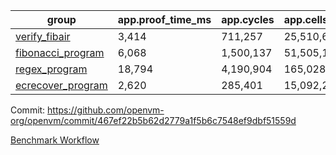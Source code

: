 | group | app.proof_time_ms | app.cycles | app.cells_used | leaf.proof_time_ms | leaf.cycles | leaf.cells_used |
| -- | -- | -- | -- | -- | -- | -- |
| [verify_fibair](https://github.com/openvm-org/openvm/blob/benchmark-results/benchmarks/verify_fibair-467ef22b5b62d2779a1f5b6c7548ef9dbf51559d.md) | 3,414 |  711,257 |  25,510,675 |- | - | - |
| [fibonacci_program](https://github.com/openvm-org/openvm/blob/benchmark-results/benchmarks/fibonacci-467ef22b5b62d2779a1f5b6c7548ef9dbf51559d.md) | 6,068 |  1,500,137 |  51,505,102 | 13,212 |  3,084,690 |  110,705,023 |
| [regex_program](https://github.com/openvm-org/openvm/blob/benchmark-results/benchmarks/regex-467ef22b5b62d2779a1f5b6c7548ef9dbf51559d.md) | 18,794 |  4,190,904 |  165,028,173 | 30,338 |  5,934,083 |  244,144,846 |
| [ecrecover_program](https://github.com/openvm-org/openvm/blob/benchmark-results/benchmarks/ecrecover-467ef22b5b62d2779a1f5b6c7548ef9dbf51559d.md) | 2,620 |  285,401 |  15,092,297 | 41,711 |  8,657,518 |  365,932,096 |


Commit: https://github.com/openvm-org/openvm/commit/467ef22b5b62d2779a1f5b6c7548ef9dbf51559d

[Benchmark Workflow](https://github.com/openvm-org/openvm/actions/runs/12822994123)
